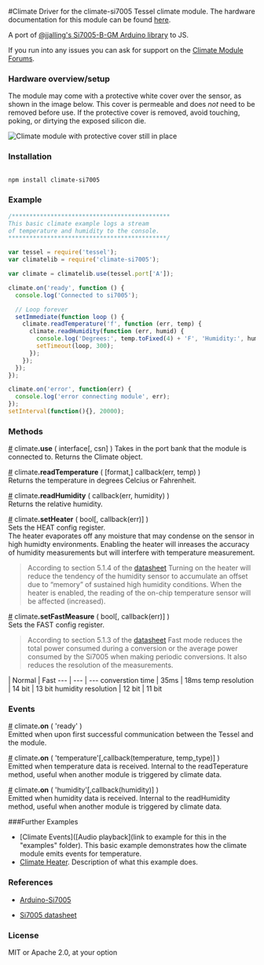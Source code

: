#Climate
Driver for the climate-si7005 Tessel climate module. The hardware documentation for this module can be found [here](https://github.com/tessel/hardware/blob/master/modules-overview.md#climate).

A port of [@jjalling's Si7005-B-GM Arduino library]( https://github.com/jjalling/Arduino-Si7005 ) to JS.

If you run into any issues you can ask for support on the [Climate Module Forums](http://forums.tessel.io/category/climate).


### Hardware overview/setup
The module may come with a protective white cover over the sensor, as shown in the image below. This cover is permeable and does *not* need to be removed before use. If the protective cover is removed, avoid touching, poking, or dirtying the exposed silicon die.

![Climate module with protective cover still in place]( https://s3.amazonaws.com/technicalmachine-assets/doc+pictures/protective-cover.jpg )

### Installation
```sh

npm install climate-si7005
```

### Example
```js
/*********************************************
This basic climate example logs a stream
of temperature and humidity to the console.
*********************************************/

var tessel = require('tessel');
var climatelib = require('climate-si7005');

var climate = climatelib.use(tessel.port['A']);

climate.on('ready', function () {
  console.log('Connected to si7005');

  // Loop forever
  setImmediate(function loop () {
    climate.readTemperature('f', function (err, temp) {
      climate.readHumidity(function (err, humid) {
        console.log('Degrees:', temp.toFixed(4) + 'F', 'Humidity:', humid.toFixed(4) + '%RH');
        setTimeout(loop, 300);
      });
    });
  });
});

climate.on('error', function(err) {
  console.log('error connecting module', err);
});
setInterval(function(){}, 20000);
```

### Methods

&#x20;<a href="#api-climate-use-interface-csn-Takes-in-the-port-bank-that-the-module-is-connected-to-Returns-the-Climate-object" name="api-climate-use-interface-csn-Takes-in-the-port-bank-that-the-module-is-connected-to-Returns-the-Climate-object">#</a> climate<b>.use</b> ( interface[, csn] ) Takes in the port bank that the module is connected to. Returns the Climate object.  

&#x20;<a href="#api-climate-readTemperature-format-callback-err-temp" name="api-climate-readTemperature-format-callback-err-temp">#</a> climate<b>.readTemperature</b> ( [format,] callback(err, temp) )  
Returns the temperature in degrees Celcius or Fahrenheit.

&#x20;<a href="#api-climate-readHumidity-callback-err-humidity" name="api-climate-readHumidity-callback-err-humidity">#</a> climate<b>.readHumidity</b> ( callback(err, humidity) )  
Returns the relative humidity.

&#x20;<a href="#api-climate-setHeater-bool-callback-err-Sets-the-HEAT-config-register" name="api-climate-setHeater-bool-callback-err-Sets-the-HEAT-config-register">#</a> climate<b>.setHeater</b> ( bool[, callback(err)] )  
Sets the HEAT config register.  
The heater evaporates off any moisture that may condense on the sensor in high humidty environments. Enabling the heater will inreases the accuracy of humidity measurements but will interfere with temperature measurement.
>According to section 5.1.4 of the [datasheet]( http://www.silabs.com/Support%20Documents/TechnicalDocs/Si7005.pdf )
Turning on the heater will reduce the tendency of the humidity sensor to accumulate an offset due to “memory” of sustained high humidity conditions. When the heater is enabled, the reading of the on-chip temperature sensor will be affected (increased).

&#x20;<a href="#api-climate-setFastMeasure-bool-callback-err-Sets-the-FAST-config-register" name="api-climate-setFastMeasure-bool-callback-err-Sets-the-FAST-config-register">#</a> climate<b>.setFastMeasure</b> ( bool[, callback(err)] )  
Sets the FAST config register.   
>According to section 5.1.3 of the [datasheet](http://www.silabs.com/Support%20Documents/TechnicalDocs/Si7005.pdf )
	Fast mode reduces the total power consumed during a conversion or the average power consumed by the Si7005 when making periodic conversions. It also reduces the resolution of the measurements.

| Normal | Fast
--- | --- | ---
converstion time | 35ms | 18ms
temp resolution | 14 bit | 13 bit
humidity resolution | 12 bit | 11 bit

### Events
&#x20;<a href="#api-climate-on-ready-Emitted-when-upon-first-successful-communication-between-the-Tessel-and-the-module" name="api-climate-on-ready-Emitted-when-upon-first-successful-communication-between-the-Tessel-and-the-module">#</a> climate<b>.on</b> ( 'ready' )  
Emitted when upon first successful communication between the Tessel and the module.  

&#x20;<a href="#api-climate-on-temperature-callback-temp_type-Emitted-when-temperature-data-is-received-Internal-to-the-readTeperature-method-useful-when-another-module-is-triggered-by-climate-data" name="api-climate-on-temperature-callback-temp_type-Emitted-when-temperature-data-is-received-Internal-to-the-readTeperature-method-useful-when-another-module-is-triggered-by-climate-data">#</a> climate<b>.on</b> ( 'temperature'[,callback(temperature, temp_type)] )  
Emitted when temperature data is received. Internal to the readTeperature method, useful when another module is triggered by climate data.  

&#x20;<a href="#api-climate-on-humidity-callback-humidity-Emitted-when-humidity-data-is-received-Internal-to-the-readHumidity-method-useful-when-another-module-is-triggered-by-climate-data" name="api-climate-on-humidity-callback-humidity-Emitted-when-humidity-data-is-received-Internal-to-the-readHumidity-method-useful-when-another-module-is-triggered-by-climate-data">#</a> climate<b>.on</b> ( 'humidity'[,callback(humidity)] )  
Emitted when humidity data is received. Internal to the readHumidity method, useful when another module is triggered by climate data.  

###Further Examples  
* [Climate Events]([Audio playback](link to example for this in the "examples" folder). This basic example demonstrates how the climate module emits events for temperature.
* [Climate Heater](https://github.com/tessel/climate-si7005/blob/pc-add-events/examples/climate_heat.js). Description of what this example does. 

### References
* [Arduino-Si7005](https://github.com/jjalling/Arduino-Si7005)

* [Si7005 datasheet](http://www.silabs.com/Support%20Documents/TechnicalDocs/Si7005.pdf)

### License
MIT or Apache 2.0, at your option

